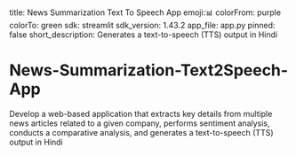 title: News Summarization Text To Speech App
emoji:📊
colorFrom: purple
colorTo: green
sdk: streamlit
sdk_version: 1.43.2
app_file: app.py
pinned: false
short_description: Generates a text-to-speech (TTS) output in Hindi

# News-Summarization-Text2Speech-App
Develop a web-based application that extracts key details from multiple news articles related to a given company, performs sentiment analysis, conducts a comparative analysis, and generates a text-to-speech (TTS) output in Hindi
